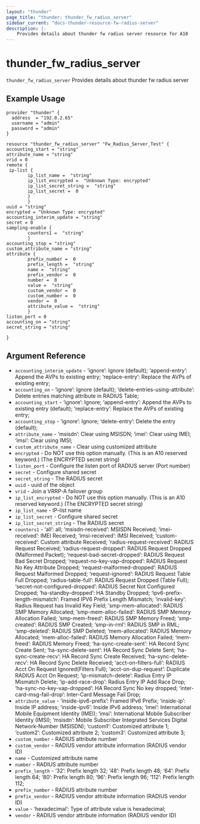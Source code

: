 ```yaml
---
layout: "thunder"
page_title: "thunder: thunder_fw_radius_server"
sidebar_current: "docs-thunder-resource-fw-radius-server"
description: |-
	Provides details about thunder fw radius server resource for A10
---
```


# thunder\_fw\_radius\_server

`thunder_fw_radius_server` Provides details about thunder fw radius server
## Example Usage


```hcl
provider "thunder" {
  address  = "192.0.2.65"
  username = "admin"
  password = "admin"
}

resource "thunder_fw_radius_server" "Fw_Radius_Server_Test" {
accounting_start = "string"
attribute_name = "string"
vrid = 0
remote {  
 ip-list {   
        ip_list_name =  "string" 
        ip_list_encrypted =  "Unknown Type: encrypted" 
        ip_list_secret_string =  "string" 
        ip_list_secret =  0 
        }
        }
uuid = "string"
encrypted = "Unknown Type: encrypted"
accounting_interim_update = "string"
secret = 0
sampling-enable {   
        counters1 =  "string" 
        }
accounting_stop = "string"
custom_attribute_name = "string"
attribute {   
        prefix_number =  0 
        prefix_length =  "string" 
        name =  "string" 
        prefix_vendor =  0 
        number =  0 
        value =  "string" 
        custom_vendor =  0 
        custom_number =  0 
        vendor =  0 
        attribute_value =  "string" 
        }
listen_port = 0
accounting_on = "string"
secret_string = "string"
 
}

```

## Argument Reference

* `accounting_interim_update` - ‘ignore’: Ignore (default); ‘append-entry’: Append the AVPs to existing entry; ‘replace-entry’: Replace the AVPs of existing entry;
* `accounting_on` - ‘ignore’: Ignore (default); ‘delete-entries-using-attribute’: Delete entries matching attribute in RADIUS Table;
* `accounting_start` - ‘ignore’: Ignore; ‘append-entry’: Append the AVPs to existing entry (default); ‘replace-entry’: Replace the AVPs of existing entry;
* `accounting_stop` - ‘ignore’: Ignore; ‘delete-entry’: Delete the entry (default);
* `attribute_name` - ‘msisdn’: Clear using MSISDN; ‘imei’: Clear using IMEI; ‘imsi’: Clear using IMSI;
* `custom_attribute_name` - Clear using customized attribute
* `encrypted` - Do NOT use this option manually. (This is an A10 reserved keyword.) (The ENCRYPTED secret string)
* `listen_port` - Configure the listen port of RADIUS server (Port number)
* `secret` - Configure shared secret
* `secret_string` - The RADIUS secret
* `uuid` - uuid of the object
* `vrid` - Join a VRRP-A failover group
* `ip_list_encrypted` - Do NOT use this option manually. (This is an A10 reserved keyword.) (The ENCRYPTED secret string)
* `ip_list_name` - IP-list name
* `ip_list_secret` - Configure shared secret
* `ip_list_secret_string` - The RADIUS secret
* `counters1` - ‘all’: all; ‘msisdn-received’: MSISDN Received; ‘imei-received’: IMEI Received; ‘imsi-received’: IMSI Received; ‘custom-received’: Custom attribute Received; ‘radius-request-received’: RADIUS Request Received; ‘radius-request-dropped’: RADIUS Request Dropped (Malformed Packet); ‘request-bad-secret-dropped’: RADIUS Request Bad Secret Dropped; ‘request-no-key-vap-dropped’: RADIUS Request No Key Attribute Dropped; ‘request-malformed-dropped’: RADIUS Request Malformed Dropped; ‘request-ignored’: RADIUS Request Table Full Dropped; ‘radius-table-full’: RADIUS Request Dropped (Table Full); ‘secret-not-configured-dropped’: RADIUS Secret Not Configured Dropped; ‘ha-standby-dropped’: HA Standby Dropped; ‘ipv6-prefix-length-mismatch’: Framed IPV6 Prefix Length Mismatch; ‘invalid-key’: Radius Request has Invalid Key Field; ‘smp-mem-allocated’: RADIUS SMP Memory Allocated; ‘smp-mem-alloc-failed’: RADIUS SMP Memory Allocation Failed; ‘smp-mem-freed’: RADIUS SMP Memory Freed; ‘smp-created’: RADIUS SMP Created; ‘smp-in-rml’: RADIUS SMP in RML; ‘smp-deleted’: RADIUS SMP Deleted; ‘mem-allocated’: RADIUS Memory Allocated; ‘mem-alloc-failed’: RADIUS Memory Allocation Failed; ‘mem-freed’: RADIUS Memory Freed; ‘ha-sync-create-sent’: HA Record Sync Create Sent; ‘ha-sync-delete-sent’: HA Record Sync Delete Sent; ‘ha-sync-create-recv’: HA Record Sync Create Received; ‘ha-sync-delete-recv’: HA Record Sync Delete Received; ‘acct-on-filters-full’: RADIUS Acct On Request Ignored(Filters Full); ‘acct-on-dup-request’: Duplicate RADIUS Acct On Request; ‘ip-mismatch-delete’: Radius Entry IP Mismatch Delete; ‘ip-add-race-drop’: Radius Entry IP Add Race Drop; ‘ha-sync-no-key-vap-dropped’: HA Record Sync No key dropped; ‘inter-card-msg-fail-drop’: Inter-Card Message Fail Drop;
* `attribute_value` - ‘inside-ipv6-prefix’: Framed IPv6 Prefix; ‘inside-ip’: Inside IP address; ‘inside-ipv6’: Inside IPv6 address; ‘imei’: International Mobile Equipment Identity (IMEI); ‘imsi’: International Mobile Subscriber Identity (IMSI); ‘msisdn’: Mobile Subscriber Integrated Services Digital Network-Number (MSISDN); ‘custom1’: Customized attribute 1; ‘custom2’: Customized attribute 2; ‘custom3’: Customized attribute 3;
* `custom_number` - RADIUS attribute number
* `custom_vendor` - RADIUS vendor attribute information (RADIUS vendor ID)
* `name` - Customized attribute name
* `number` - RADIUS attribute number
* `prefix_length` - ‘32’: Prefix length 32; ‘48’: Prefix length 48; ‘64’: Prefix length 64; ‘80’: Prefix length 80; ‘96’: Prefix length 96; ‘112’: Prefix length 112;
* `prefix_number` - RADIUS attribute number
* `prefix_vendor` - RADIUS vendor attribute information (RADIUS vendor ID)
* `value` - ‘hexadecimal’: Type of attribute value is hexadecimal;
* `vendor` - RADIUS vendor attribute information (RADIUS vendor ID)

